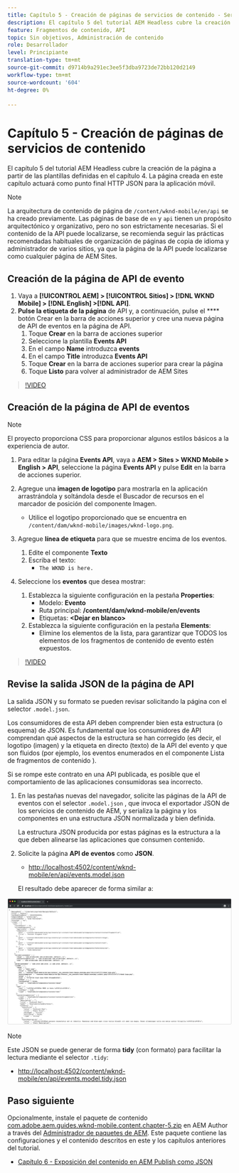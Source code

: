 ```yaml
---
title: Capítulo 5 - Creación de páginas de servicios de contenido - Servicios de contenido
description: El capítulo 5 del tutorial AEM Headless cubre la creación de páginas a partir de las plantillas definidas en el capítulo 4. Estas páginas actuarán como puntos finales HTTP JSON.
feature: Fragmentos de contenido, API
topic: Sin objetivos, Administración de contenido
role: Desarrollador
level: Principiante
translation-type: tm+mt
source-git-commit: d9714b9a291ec3ee5f3dba9723de72bb120d2149
workflow-type: tm+mt
source-wordcount: '604'
ht-degree: 0%

---
```



# Capítulo 5 - Creación de páginas de servicios de contenido

El capítulo 5 del tutorial AEM Headless cubre la creación de la página a partir de las plantillas definidas en el capítulo 4. La página creada en este capítulo actuará como punto final HTTP JSON para la aplicación móvil.

>[!NOTE]
>
> La arquitectura de contenido de página de `/content/wknd-mobile/en/api` se ha creado previamente. Las páginas de base de `en` y `api` tienen un propósito arquitectónico y organizativo, pero no son estrictamente necesarias. Si el contenido de la API puede localizarse, se recomienda seguir las prácticas recomendadas habituales de organización de páginas de copia de idioma y administrador de varios sitios, ya que la página de la API puede localizarse como cualquier página de AEM Sites.

## Creación de la página de API de evento

1. Vaya a **[!UICONTROL AEM] > [!UICONTROL Sitios] > [!DNL WKND Mobile] > [!DNL English] >[!DNL API]**.
1. **Pulse la etiqueta de la página** de API y, a continuación, pulse el  **** botón Crear en la barra de acciones superior y cree una nueva página de API de eventos en la página de API.
   1. Toque **Crear** en la barra de acciones superior
   1. Seleccione la plantilla **Events API**
   1. En el campo **Name** introduzca **events**
   1. En el campo **Title** introduzca **Events API**
   1. Toque **Crear** en la barra de acciones superior para crear la página
   1. Toque **Listo** para volver al administrador de AEM Sites

>[!VIDEO](https://video.tv.adobe.com/v/28340/?quality=12&learn=on)

## Creación de la página de API de eventos

>[!NOTE]
>
> El proyecto proporciona CSS para proporcionar algunos estilos básicos a la experiencia de autor.

1. Para editar la página **Events API**, vaya a **AEM > Sites > WKND Mobile > English > API**, seleccione la página **Events API** y pulse **Edit** en la barra de acciones superior.
1. Agregue una **imagen de logotipo** para mostrarla en la aplicación arrastrándola y soltándola desde el Buscador de recursos en el marcador de posición del componente Imagen.
   * Utilice el logotipo proporcionado que se encuentra en `/content/dam/wknd-mobile/images/wknd-logo.png`.

1. Agregue **línea de etiqueta** para que se muestre encima de los eventos.
   1. Edite el componente **Texto**
   1. Escriba el texto:
      * `The WKND is here.`

1. Seleccione los **eventos** que desea mostrar:
   1. Establezca la siguiente configuración en la pestaña **Properties**:
      * Modelo: **Evento**
      * Ruta principal: **/content/dam/wknd-mobile/en/events**
      * Etiquetas: **&lt;Dejar en blanco>**
   1. Establezca la siguiente configuración en la pestaña **Elements**:
      * Elimine los elementos de la lista, para garantizar que TODOS los elementos de los fragmentos de contenido de evento estén expuestos.

>[!VIDEO](https://video.tv.adobe.com/v/28339/?quality=12&learn=on)

## Revise la salida JSON de la página de API

La salida JSON y su formato se pueden revisar solicitando la página con el selector `.model.json`.

Los consumidores de esta API deben comprender bien esta estructura (o esquema) de JSON. Es fundamental que los consumidores de API comprendan qué aspectos de la estructura se han corregido (es decir, el logotipo (imagen) y la etiqueta en directo (texto) de la API del evento y que son fluidos (por ejemplo, los eventos enumerados en el componente Lista de fragmentos de contenido ).

Si se rompe este contrato en una API publicada, es posible que el comportamiento de las aplicaciones consumidoras sea incorrecto.

1. En las pestañas nuevas del navegador, solicite las páginas de la API de eventos con el selector `.model.json` , que invoca el exportador JSON de los servicios de contenido de AEM, y serializa la página y los componentes en una estructura JSON normalizada y bien definida.

   La estructura JSON producida por estas páginas es la estructura a la que deben alinearse las aplicaciones que consumen contenido.

1. Solicite la página **API de eventos** como **JSON**.

   * [http://localhost:4502/content/wknd-mobile/en/api/events.model.json](http://localhost:4502/content/wknd-mobile/en/api/events.model.tidy.json)

   El resultado debe aparecer de forma similar a:

![Salida JSON de AEM Content Services](assets/chapter-5/json-output.png)

>[!NOTE]
>
> Este JSON se puede generar de forma **tidy** (con formato) para facilitar la lectura mediante el selector `.tidy`:
> * [http://localhost:4502/content/wknd-mobile/en/api/events.model.tidy.json](http://localhost:4502/content/wknd-mobile/en/api/events.model.tidy.json)


## Paso siguiente

Opcionalmente, instale el paquete de contenido [com.adobe.aem.guides.wknd-mobile.content.chapter-5.zip](https://github.com/adobe/aem-guides-wknd-mobile/releases/latest) en AEM Author a través del [Administrador de paquetes de AEM](http://localhost:4502/crx/packmgr/index.jsp). Este paquete contiene las configuraciones y el contenido descritos en este y los capítulos anteriores del tutorial.

* [Capítulo 6 - Exposición del contenido en AEM Publish como JSON](./chapter-6.md)
